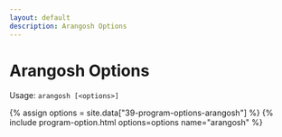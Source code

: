 ```yaml
---
layout: default
description: Arangosh Options
---
```

Arangosh Options
================

Usage: `arangosh [<options>]`

{% assign options = site.data["39-program-options-arangosh"] %}
{% include program-option.html options=options name="arangosh" %}
